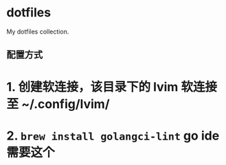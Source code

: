 # dotfiles
My dotfiles collection.

## 配置方式
# 1. 创建软连接，该目录下的 lvim 软连接至 ~/.config/lvim/
# 2. `brew install golangci-lint` go ide 需要这个

